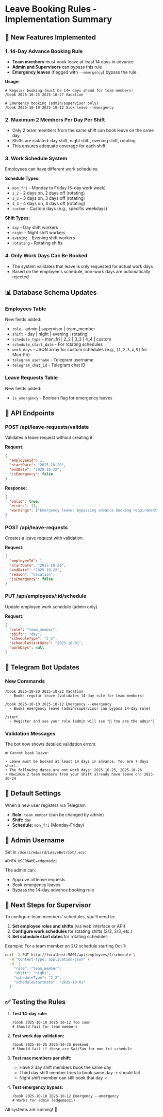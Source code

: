 # Leave Booking Rules - Implementation Summary

## 🎯 New Features Implemented

### 1. 14-Day Advance Booking Rule
- **Team members** must book leave at least 14 days in advance
- **Admin and Supervisors** can bypass this rule
- **Emergency leaves** (flagged with `--emergency`) bypass the rule

**Usage:**
```
# Regular booking (must be 14+ days ahead for team members)
/book 2025-10-25 2025-10-27 Vacation

# Emergency booking (admin/supervisor only)
/book 2025-10-10 2025-10-12 Sick leave --emergency
```

### 2. Maximum 2 Members Per Day Per Shift
- Only 2 team members from the same shift can book leave on the same day
- Shifts are isolated: day shift, night shift, evening shift, rotating
- This ensures adequate coverage for each shift

### 3. Work Schedule System
Employees can have different work schedules:

**Schedule Types:**
- `mon_fri` - Monday to Friday (5-day work week)
- `2_2` - 2 days on, 2 days off (rotating)
- `3_3` - 3 days on, 3 days off (rotating)
- `4_4` - 4 days on, 4 days off (rotating)
- `custom` - Custom days (e.g., specific weekdays)

**Shift Types:**
- `day` - Day shift workers
- `night` - Night shift workers
- `evening` - Evening shift workers
- `rotating` - Rotating shifts

### 4. Only Work Days Can Be Booked
- The system validates that leave is only requested for actual work days
- Based on the employee's schedule, non-work days are automatically rejected

## 📊 Database Schema Updates

### Employees Table
New fields added:
- `role` - admin | supervisor | team_member
- `shift` - day | night | evening | rotating
- `schedule_type` - mon_fri | 2_2 | 3_3 | 4_4 | custom
- `schedule_start_date` - For rotating schedules
- `work_days` - JSON array for custom schedules (e.g., `[1,2,3,4,5]` for Mon-Fri)
- `telegram_username` - Telegram username
- `telegram_chat_id` - Telegram chat ID

### Leave Requests Table
New fields added:
- `is_emergency` - Boolean flag for emergency leaves

## 🔧 API Endpoints

### POST /api/leave-requests/validate
Validates a leave request without creating it.

**Request:**
```json
{
  "employeeId": 1,
  "startDate": "2025-10-20",
  "endDate": "2025-10-22",
  "isEmergency": false
}
```

**Response:**
```json
{
  "valid": true,
  "errors": [],
  "warnings": ["Emergency leave: bypassing advance booking requirement"]
}
```

### POST /api/leave-requests
Creates a leave request with validation.

**Request:**
```json
{
  "employeeId": 1,
  "startDate": "2025-10-20",
  "endDate": "2025-10-22",
  "reason": "Vacation",
  "isEmergency": false
}
```

### PUT /api/employees/:id/schedule
Update employee work schedule (admin only).

**Request:**
```json
{
  "role": "team_member",
  "shift": "day",
  "scheduleType": "2_2",
  "scheduleStartDate": "2025-10-01",
  "workDays": null
}
```

## 🤖 Telegram Bot Updates

### New Commands
```
/book 2025-10-20 2025-10-22 Vacation
  - Books regular leave (validates 14-day rule for team members)

/book 2025-10-10 2025-10-12 Emergency --emergency
  - Books emergency leave (admin/supervisor can bypass 14-day rule)

/start
  - Register and see your role (admin will see "🔑 You are the admin")
```

### Validation Messages
The bot now shows detailed validation errors:
```
❌ Cannot book leave:

• Leave must be booked at least 14 days in advance. You are 7 days short.
• The following dates are not work days: 2025-10-25, 2025-10-26
• Maximum 2 team members from your shift already have leave on: 2025-10-24
```

## 📝 Default Settings

When a new user registers via Telegram:
- **Role:** `team_member` (can be changed by admin)
- **Shift:** `day`
- **Schedule:** `mon_fri` (Monday-Friday)

## 🔐 Admin Username

Set in `/Users/edward/LeaveBot/bot/.env`:
```
ADMIN_USERNAME=edgemadzi
```

The admin can:
- Approve all leave requests
- Book emergency leaves
- Bypass the 14-day advance booking rule

## 🚀 Next Steps for Supervisor

To configure team members' schedules, you'll need to:

1. **Set employee roles and shifts** (via web interface or API)
2. **Configure work schedules** for rotating shifts (2/2, 3/3, etc.)
3. **Set schedule start dates** for rotating schedules

Example: For a team member on 2/2 schedule starting Oct 1:
```bash
curl -X PUT http://localhost:5001/api/employees/2/schedule \
  -H "Content-Type: application/json" \
  -d '{
    "role": "team_member",
    "shift": "night",
    "scheduleType": "2_2",
    "scheduleStartDate": "2025-10-01"
  }'
```

## ✅ Testing the Rules

1. **Test 14-day rule:**
   ```
   /book 2025-10-10 2025-10-12 Too soon
   # Should fail for team members
   ```

2. **Test work day validation:**
   ```
   /book 2025-10-25 2025-10-26 Weekend
   # Should fail if these are Sat/Sun for mon_fri schedule
   ```

3. **Test max members per shift:**
   - Have 2 day shift members book the same day
   - Third day shift member tries to book same day → should fail
   - Night shift member can still book that day ✓

4. **Test emergency bypass:**
   ```
   /book 2025-10-10 2025-10-12 Emergency --emergency
   # Works for admin (edgemadzi)
   ```

All systems are running! 🎉
